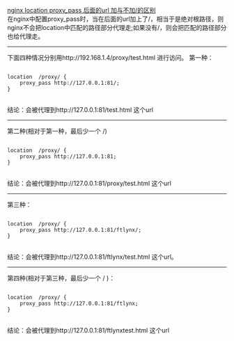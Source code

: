 [nginx location proxy_pass 后面的url 加与不加/的区别](https://yq.aliyun.com/articles/506996?spm=5176.10695662.1996646101.searchclickresult.411f490dl0ZSc0)  
在nginx中配置proxy_pass时，当在后面的url加上了/，相当于是绝对根路径，则nginx不会把location中匹配的路径部分代理走;如果没有/，则会把匹配的路径部分也给代理走。 
<hr/> 
下面四种情况分别用http://192.168.1.4/proxy/test.html 进行访问。  
第一种：
<pre>
<code>
location  /proxy/ {
    proxy_pass http://127.0.0.1:81/;
}
</code>
</pre>
结论：会被代理到http://127.0.0.1:81/test.html 这个url
<hr/>
第二种(相对于第一种，最后少一个 /)
<pre>
<code>
location  /proxy/ {
    proxy_pass http://127.0.0.1:81;
}
</code>
</pre>
结论：会被代理到http://127.0.0.1:81/proxy/test.html 这个url
<hr/>
第三种：
<pre>
<code>
location  /proxy/ {
    proxy_pass http://127.0.0.1:81/ftlynx/;
}
</code>
</pre>
结论：会被代理到http://127.0.0.1:81/ftlynx/test.html 这个url。
<hr/>
第四种(相对于第三种，最后少一个 / )：
<pre>
<code>
location  /proxy/ {
    proxy_pass http://127.0.0.1:81/ftlynx;
}
</code>
</pre>
结论：会被代理到http://127.0.0.1:81/ftlynxtest.html 这个url
